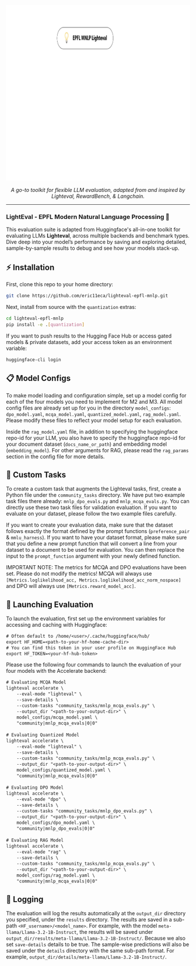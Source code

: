 <p align="center">
  <br/>
    <img alt="lighteval EPFL MNLP library logo" src="./assets/mnlp_lighteval_logo.svg" width="720" height="480" style="max-width: 100%;">
  <br/>
</p>


<p align="center">
    <i>A go-to toolkit for flexible LLM evaluation, adapted from and inspired by Lighteval, RewardBench, & Langchain.</i>
</p>

<!-- <div align="center">

[![Tests](https://github.com/huggingface/lighteval/actions/workflows/tests.yaml/badge.svg?branch=main)](https://github.com/huggingface/lighteval/actions/workflows/tests.yaml?query=branch%3Amain)
[![Quality](https://github.com/huggingface/lighteval/actions/workflows/quality.yaml/badge.svg?branch=main)](https://github.com/huggingface/lighteval/actions/workflows/quality.yaml?query=branch%3Amain)
[![Python versions](https://img.shields.io/pypi/pyversions/lighteval)](https://www.python.org/downloads/)
[![License](https://img.shields.io/badge/License-MIT-green.svg)](https://github.com/huggingface/lighteval/blob/main/LICENSE)
[![Version](https://img.shields.io/pypi/v/lighteval)](https://pypi.org/project/lighteval/)

</div>

--- -->

<!-- **Documentation**: <a href="https://huggingface.co/docs/lighteval/index" target="_blank">Lighteval's Wiki</a> -->

---

### LightEval - EPFL Modern Natural Language Processing 🚀

This evaluation suite is adapted from Huggingface's all-in-one toolkit for evaluating LLMs **Lighteval**, across multiple backends and benchmark types. Dive deep into your model’s performance by saving and exploring detailed, sample-by-sample results to debug and see how your models stack-up.

<!-- Customization at your fingertips: letting you either browse all our existing [tasks](https://huggingface.co/docs/lighteval/available-tasks) and [metrics](https://huggingface.co/docs/lighteval/metric-list) or effortlessly create your own [custom task](https://huggingface.co/docs/lighteval/adding-a-custom-task) tailored to your needs. -->


<!-- ## 🔑 Key Features

- **Speed**: [Use vllm as backend for fast evals](https://huggingface.co/docs/lighteval/use-vllm-as-backend).
- **Completeness**: [Use the accelerate backend to launch any models hosted on Hugging Face](https://huggingface.co/docs/lighteval/quicktour#accelerate).
- **Seamless Storage**: [Save results in S3 or Hugging Face Datasets](https://huggingface.co/docs/lighteval/saving-and-reading-results).
- **Python API**: [Simple integration with the Python API](https://huggingface.co/docs/lighteval/using-the-python-api).
- **Custom Tasks**: [Easily add custom tasks](https://huggingface.co/docs/lighteval/adding-a-custom-task).
- **Versatility**: Tons of [metrics](https://huggingface.co/docs/lighteval/metric-list) and [tasks](https://huggingface.co/docs/lighteval/available-tasks) ready to go. -->


## ⚡️ Installation

First, clone this repo to your home directory:

```bash
git clone https://github.com/eric11eca/lighteval-epfl-mnlp.git
```

Next, install from source with the `quantization` extras:
```bash
cd lighteval-epfl-mnlp
pip install -e .[quantization]
```

<!-- Lighteval allows for many extras when installing, see [here](https://huggingface.co/docs/lighteval/installation) for a complete list. -->

If you want to push results to the Hugging Face Hub or access gated models & private datasets, add your access token as an environment variable:

```shell
huggingface-cli login
```

## 📋 Model Configs

To make model loading and configuration simple, set up a model config for each of the four models you need to implement for M2 and M3. All model config files are already set up for you in the directory `model_configs`: `dpo_model.yaml`, `mcqa_model.yaml`, `quantized_model.yaml`, `rag_model.yaml`. Please modify these files to reflect your model setup for each evaluation.

Inside the `rag_model.yaml` file, in addition to specifying the huggingface repo-id for your LLM, you also have to specify the huggingface repo-id for your document dataset (`docs_name_or_path`) and embedding model (`embedding_model`). For other arguments for RAG, please read the `rag_params` section in the config file for more details.

## 📝 Custom Tasks

To create a custom task that augments the Lighteval tasks, first, create a Python file under the `community_tasks` directory. We have put two example task files there already: `mnlp_dpo_evals.py` and `mnlp_mcqa_evals.py`. You can directly use these two task files for validation evaluation. If you want to evaluate on your dataset, please follow the two example files carefully.

If you want to create your evaluation data, make sure that the dataset follows exactly the format defined by the prompt functions (`preference_pair` & `mmlu_harness`). If you want to have your dataset format, please make sure that you define a new prompt function that will convert a line from your dataset to a document to be used for evaluation. You can then replace the input to the `prompt_function` argument with your newly defined function.

IMPORTANT NOTE: The metrics for MCQA and DPO evaluations have been set. Please do not modify the metrics! MCQA will always use `[Metrics.loglikelihood_acc, Metrics.loglikelihood_acc_norm_nospace]` and DPO will always use `[Metrics.reward_model_acc]`.


## 🚀 Launching Evaluation

To launch the evaluation, first set up the environment variables for accessing and caching with Huggingface:

```shell
# Often default to /home/<user>/.cache/huggingface/hub/
export HF_HOME=<path-to-your-hf-home-cache-dir>
# You can find this token in your user profile on HuggingFace Hub
export HF_TOKEN=<your-hf-hub-token>
```

Please use the following four commands to launch the evaluation of your four models with the Accelerate backend:

```shell
# Evaluating MCQA Model
lighteval accelerate \
    --eval-mode "lighteval" \
    --save-details \
    --custom-tasks "community_tasks/mnlp_mcqa_evals.py" \
    --output_dir "<path-to-your-output-dir>" \
    model_configs/mcqa_model.yaml \
    "community|mnlp_mcqa_evals|0|0"

# Evaluating Quantized Model
lighteval accelerate \
    --eval-mode "lighteval" \
    --save-details \
    --custom-tasks "community_tasks/mnlp_mcqa_evals.py" \
    --output_dir "<path-to-your-output-dir>" \
    model_configs/quantized_model.yaml \
    "community|mnlp_mcqa_evals|0|0"

# Evaluating DPO Model
lighteval accelerate \
    --eval-mode "dpo" \
    --save-details \
    --custom-tasks "community_tasks/mnlp_dpo_evals.py" \
    --output_dir "<path-to-your-output-dir>" \
    model_configs/dpo_model.yaml \
    "community|mnlp_dpo_evals|0|0"

# Evaluating RAG Model
lighteval accelerate \
    --eval-mode "rag" \
    --save-details \
    --custom-tasks "community_tasks/mnlp_mcqa_evals.py" \
    --output_dir "<path-to-your-output-dir>" \
    model_configs/rag_model.yaml \
    "community|mnlp_mcqa_evals|0|0"
```

## 📸 Logging

The evaluation will log the results automatically at the `output_dir` directory you specified, under the `results` directory. The results are saved in a sub-path `<HF_username>/<model_name>`. For example, with the model `meta-llama/Llama-3.2-1B-Instruct`, the results will be saved under `output_dir/results/meta-llama/Llama-3.2-1B-Instruct/`. Because we also set `save-details` details to be true. The sample-wise predictions will also be saved under the `details` directory with the same sub-path format. For example, `output_dir/details/meta-llama/Llama-3.2-1B-Instruct/`.
